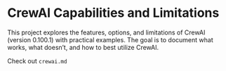 # CrewAI Capabilities and Limitations  

This project explores the features, options, and limitations of CrewAI (version 0.100.1) with practical examples. The goal is to document what works, what doesn’t, and how to best utilize CrewAI. 

Check out ``crewai.md``